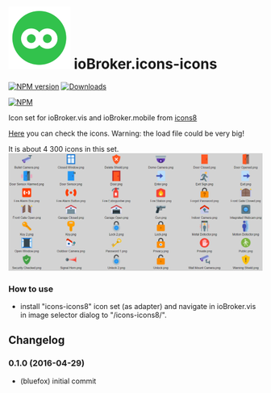 ![Logo](admin/icons8.png)
ioBroker.icons-icons
=================

[![NPM version](http://img.shields.io/npm/v/iobroker.icons-icons8.svg)](https://www.npmjs.com/package/iobroker.icons-icons8)
[![Downloads](https://img.shields.io/npm/dm/iobroker.icons-icons8.svg)](https://www.npmjs.com/package/iobroker.icons-icons8)

[![NPM](https://nodei.co/npm/iobroker.icons-icons8.png?downloads=true)](https://nodei.co/npm/iobroker.icons-icons8/)

Icon set for ioBroker.vis and ioBroker.mobile from [icons8](https://icons8.com)

[Here](ICONLIST.md) you can check the icons. Warning: the load file could be very big!

It is about 4 300 icons in this set.
![Example](img/example.png)

### How to use
- install "icons-icons8" icon set (as adapter) and navigate in ioBroker.vis in image selector dialog to "/icons-icons8/".

## Changelog
### 0.1.0 (2016-04-29)
* (bluefox) initial commit


